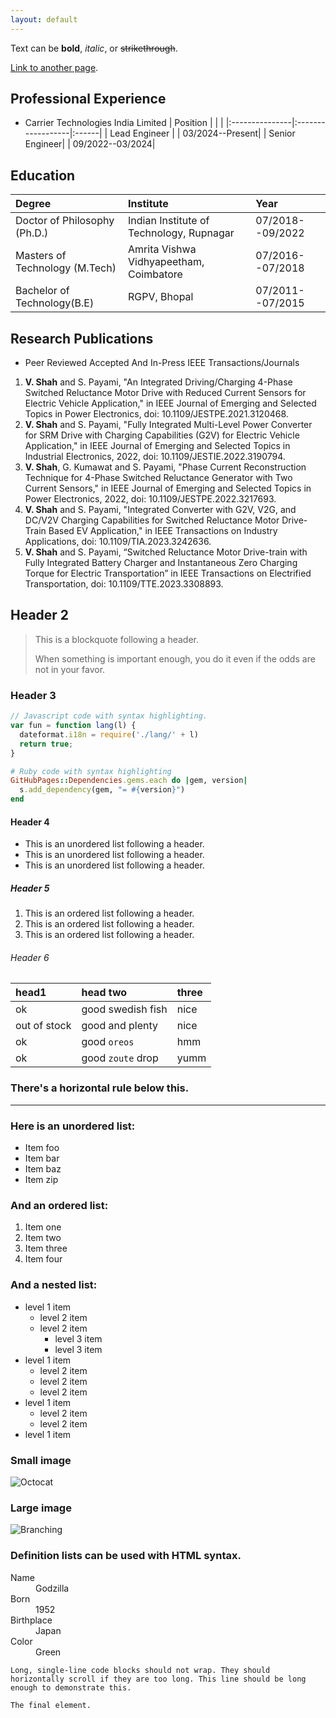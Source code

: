 ```yaml
---
layout: default
---
```


Text can be **bold**, _italic_, or ~~strikethrough~~.

[Link to another page](./another-page.html).


## Professional Experience

- Carrier Technologies India Limited
| Position       |                   |       |
|:---------------|:------------------|:------|
| Lead Engineer  |                   | 03/2024--Present|
| Senior Engineer|                   | 09/2022--03/2024|

## Education

| Degree                        |Institute                                |Year       |
|:------------------------------|:----------------------------------------|:----------|
| Doctor of Philosophy  (Ph.D.) |Indian Institute of Technology, Rupnagar | 07/2018--09/2022|
| Masters of Technology (M.Tech)|Amrita Vishwa Vidhyapeetham, Coimbatore  | 07/2016--07/2018|
| Bachelor of Technology(B.E)   |RGPV, Bhopal                             | 07/2011--07/2015|

## Research Publications
- Peer Reviewed Accepted And In-Press IEEE Transactions/Journals

1.	**V. Shah** and S. Payami, "An Integrated Driving/Charging 4-Phase Switched Reluctance Motor Drive with Reduced Current Sensors for Electric Vehicle Application," in IEEE Journal of Emerging and Selected Topics in Power Electronics, doi: 10.1109/JESTPE.2021.3120468.
2.	**V. Shah** and S. Payami, "Fully Integrated Multi-Level Power Converter for SRM Drive with Charging Capabilities (G2V) for Electric Vehicle Application," in IEEE Journal of Emerging and Selected Topics in Industrial Electronics, 2022, doi: 10.1109/JESTIE.2022.3190794.
3.	**V. Shah**, G. Kumawat and S. Payami, "Phase Current Reconstruction Technique for 4-Phase Switched Reluctance Generator with Two Current Sensors," in IEEE Journal of Emerging and Selected Topics in Power Electronics, 2022, doi: 10.1109/JESTPE.2022.3217693.
4.	**V. Shah** and S. Payami, "Integrated Converter with G2V, V2G, and DC/V2V Charging Capabilities for Switched Reluctance Motor Drive-Train Based EV Application," in IEEE Transactions on Industry Applications, doi: 10.1109/TIA.2023.3242636.
5.	**V. Shah** and S. Payami, “Switched Reluctance Motor Drive-train with Fully Integrated Battery Charger and Instantaneous Zero Charging Torque for Electric Transportation” in IEEE Transactions on Electrified Transportation, doi: 10.1109/TTE.2023.3308893.


## Header 2

> This is a blockquote following a header.
>
> When something is important enough, you do it even if the odds are not in your favor.

### Header 3

```js
// Javascript code with syntax highlighting.
var fun = function lang(l) {
  dateformat.i18n = require('./lang/' + l)
  return true;
}
```

```ruby
# Ruby code with syntax highlighting
GitHubPages::Dependencies.gems.each do |gem, version|
  s.add_dependency(gem, "= #{version}")
end
```

#### Header 4

*   This is an unordered list following a header.
*   This is an unordered list following a header.
*   This is an unordered list following a header.

##### Header 5

1.  This is an ordered list following a header.
2.  This is an ordered list following a header.
3.  This is an ordered list following a header.

###### Header 6

| head1        | head two          | three |
|:-------------|:------------------|:------|
| ok           | good swedish fish | nice  |
| out of stock | good and plenty   | nice  |
| ok           | good `oreos`      | hmm   |
| ok           | good `zoute` drop | yumm  |

### There's a horizontal rule below this.

* * *

### Here is an unordered list:

*   Item foo
*   Item bar
*   Item baz
*   Item zip

### And an ordered list:

1.  Item one
1.  Item two
1.  Item three
1.  Item four

### And a nested list:

- level 1 item
  - level 2 item
  - level 2 item
    - level 3 item
    - level 3 item
- level 1 item
  - level 2 item
  - level 2 item
  - level 2 item
- level 1 item
  - level 2 item
  - level 2 item
- level 1 item

### Small image

![Octocat](https://github.githubassets.com/images/icons/emoji/octocat.png)

### Large image

![Branching](https://guides.github.com/activities/hello-world/branching.png)


### Definition lists can be used with HTML syntax.

<dl>
<dt>Name</dt>
<dd>Godzilla</dd>
<dt>Born</dt>
<dd>1952</dd>
<dt>Birthplace</dt>
<dd>Japan</dd>
<dt>Color</dt>
<dd>Green</dd>
</dl>

```
Long, single-line code blocks should not wrap. They should horizontally scroll if they are too long. This line should be long enough to demonstrate this.
```

```
The final element.
```
